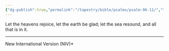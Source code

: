 ```yaml
---
{"dg-publish":true,"permalink":"/tapestry/bible/psalms/psalm-96-11/","title":"Psalm 96:11","tags":["bible-verse"],"dgHomeLink":true,"dgShowLocalGraph":true,"dgEnableSearch":true}
---
```


Let the heavens rejoice, let the earth be glad; let the sea resound, and all that is in it.

---
New International Version  (NIV)*